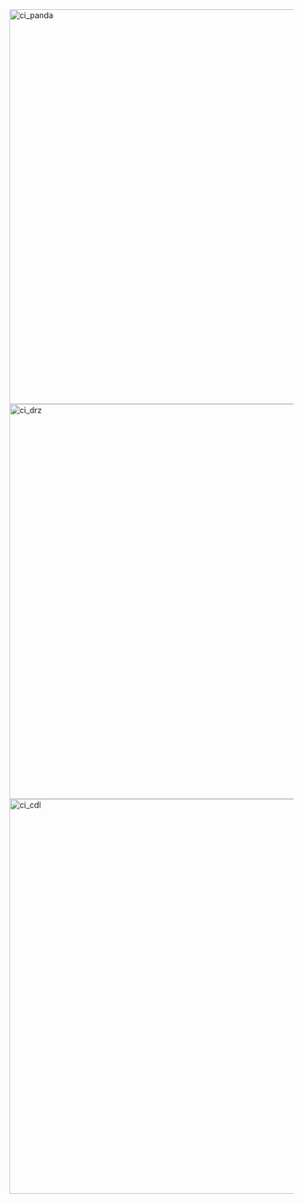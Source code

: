 <img width="700" alt="ci_panda" src="https://github.com/shithi30/FMCG-eCommerce-CompetitiveIntelligence-CI--Data-Finance/assets/43873081/df32e398-8dd3-4e40-9b07-b7745d5af148">
<img width="700" alt="ci_drz" src="https://github.com/shithi30/FMCG-eCommerce-CompetitiveIntelligence-CI--Data-Finance/assets/43873081/e9216bdb-9f0f-4c3c-b2ab-ad424700e5ee">
<img width="700" alt="ci_cdl" src="https://github.com/shithi30/FMCG-eCommerce-CompetitiveIntelligence-CI--Data-Finance/assets/43873081/a7a92633-8fc9-4154-bdfa-3560f38de2ac">

